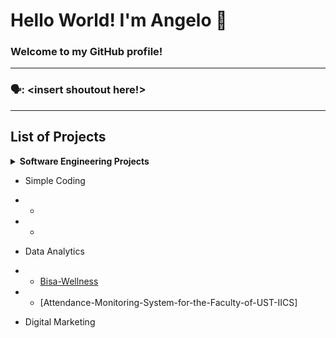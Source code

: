 # Hello World! I'm Angelo 👋
### Welcome to my GitHub profile!
---
### 🗣️: <insert shoutout here!>

---
## List of Projects

<details> 
 <summary><b> Software Engineering Projects</b></summary>
 * [FPS-Interactive-Whiteboard](https://github.com/angeloparayno/FPS-Interactive-Whiteboard)
   * [RGB-Led-Flashlights](https://github.com/angeloparayno/RGB-LED-Flashlights)
* [Attendance-Monitoring-System-for-the-Faculty-of-UST-IICS](https://github.com/angeloparayno/Attendance-Monitoring-System-for-the-Faculty-of-UST-IICS)
 </details>
 
* Simple Coding 
* *
* *
* Data Analytics
* * [Bisa-Wellness](https://github.com/angeloparayno/Bisa-Wellness)
* * [Attendance-Monitoring-System-for-the-Faculty-of-UST-IICS]

* Digital Marketing

<!--
**angeloparayno/angeloparayno** is a ✨ _special_ ✨ repository because its `README.md` (this file) appears on your GitHub profile.

Here are some ideas to get you started:

- 🔭 I’m currently working on ...
- 🌱 I’m currently learning ...
- 👯 I’m looking to collaborate on ...
- 🤔 I’m looking for help with ...
- 💬 Ask me about ...
- 📫 How to reach me: ...
- 😄 Pronouns: ...
- ⚡ Fun fact: ...
-->

